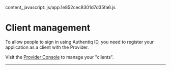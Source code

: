 content_javascript: js/app.1e852cec8301d7d35fa6.js

# Client management

To allow people to sign in using Authentiq ID, you need to register your application as a client with the Provider.

Visit the [Provider Console](/console) to manage your "clients".


<hr />
<div ng-app="AQProviderConsole">
    <div class="row">
        <div class="col-md-12">
            <div ui-view></div> <!-- This is where our views will load -->
        </div>
    </div>
</div>